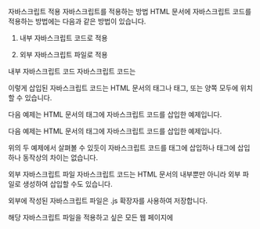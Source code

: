 자바스크립트 적용
자바스크립트를 적용하는 방법
HTML 문서에 자바스크립트 코드를 적용하는 방법에는 다음과 같은 방법이 있습니다.

 

1. 내부 자바스크립트 코드로 적용

2. 외부 자바스크립트 파일로 적용

내부 자바스크립트 코드
자바스크립트 코드는 <script>태그를 사용하여 HTML 문서 안에 삽입할 수 있습니다.

문법
<script>

    document.getElementById("text").innerHTML = "여러분을 환영합니다!";

</script> 

이렇게 삽입된 자바스크립트 코드는 HTML 문서의 <head>태그나 <body>태그, 또는 양쪽 모두에 위치할 수 있습니다.

 

다음 예제는 HTML 문서의 <head>태그에 자바스크립트 코드를 삽입한 예제입니다.



다음 예제는 HTML 문서의 <body>태그에 자바스크립트 코드를 삽입한 예제입니다.


위의 두 예제에서 살펴볼 수 있듯이 자바스크립트 코드를 <head>태그에 삽입하나 <body>태그에 삽입하나 동작상의 차이는 없습니다.

외부 자바스크립트 파일
자바스크립트 코드는 HTML 문서의 내부뿐만 아니라 외부 파일로 생성하여 삽입할 수도 있습니다.

 

외부에 작성된 자바스크립트 파일은 .js 확장자를 사용하여 저장합니다.

해당 자바스크립트 파일을 적용하고 싶은 모든 웹 페이지에 <script>태그를 사용해 외부 자바스크립트 파일을 포함하면 됩니다.

example.js
function printDate() {

    document.getElementById("date").innerHTML = Date();

}

 

외부 자바스크립트 파일을 사용하면 웹의 내용을 담당하는 HTML 코드로부터 웹의 동작을 구현하는 자바스크립트 코드를 분리할 수 있습니다.

이렇게 하면 HTML 코드와 자바스크립트 코드를 각각 읽기도 편해지고, 유지 보수도 쉬워집니다.


또한, 외부 자바스크립트 파일은 웹 브라우저가 미리 읽어 올 수 있어 웹 페이지의 로딩 속도 또한 빨라집니다.